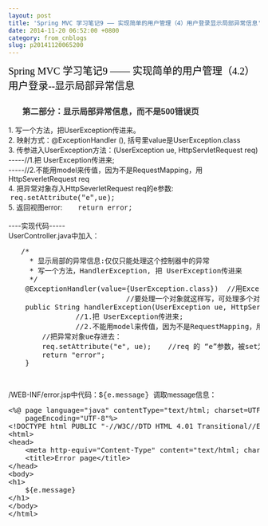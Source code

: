 ```yaml
---
layout: post
title: 'Spring MVC 学习笔记9 —— 实现简单的用户管理（4）用户登录显示局部异常信息'
date: 2014-11-20 06:52:00 +0800
category: from_cnblogs
slug: p20141120065200
---
```



<p><a target="_blank" target="_blank" href="http://blog.csdn.net/sonictl/article/details/41312005" style="color:rgb(0,0,0); text-decoration:none; font-family:'Microsoft YaHei'; font-size:20px; line-height:30px">Spring MVC 学习笔记9 —— 实现简单的用户管理（4.2）用户登录--显示局部异常信息</a></p>
<h3></h3>
<h3 style="margin:0px; padding:0px; color:rgb(51,51,51); font-family:Arial; line-height:26px; text-indent:28px">
第二部分：显示局部异常信息，而不是500错误页</h3>
<p><span style="font-weight:normal; white-space:pre"></span><span style="font-weight:normal"><span style="white-space:pre"></span>1. 写一个方法，把UserException传进来。<br>
<span style="white-space:pre"></span><span style="white-space:pre"></span>2. 映射方式：@ExceptionHandler (), 括号里value是UserException.class<br>
<span style="white-space:pre"></span><span style="white-space:pre"></span>3. 传参进入UserException方法：(UserException ue, HttpServletRequest req)<br>
<span style="white-space:pre"></span>-----//1.把 UserException传进来;<br>
<span style="white-space:pre"></span>-----//2.不能用model来传&#20540;，因为不是RequestMapping，用HttpSeverletRequest req<br>
<span style="white-space:pre"></span>4. 把异常对象存入HttpSeverletRequest req的e参数: &nbsp; &nbsp; &nbsp;<span style="font-family:Courier New">req.setAttribute(&quot;e&quot;,ue);</span><br>
<span style="white-space:pre"></span>5. 返回视图error: &nbsp; &nbsp; &nbsp; &nbsp;<span style="font-family:Courier New">return error;</span><br>
<span style="white-space:pre"></span><br>
----实现代码-----<br>
UserController.java中加入：</span></p>
<p></p>
<pre code_snippet_id="526432" snippet_file_name="blog_20141120_1_3893429"  code_snippet_id="526432" snippet_file_name="blog_20141120_1_3893429" name="code" class="java">	/*
	 * 显示局部的异常信息:仅仅只能处理这个控制器中的异常
	 * 写一个方法，HandlerException, 把 UserException传进来
	 */
	@ExceptionHandler(value={UserException.class})	//用ExceptionHandler来映射，要处理的value是一个数组
							//要处理一个对象就这样写，可处理多个对象。
	public String handlerException(UserException ue, HttpServletRequest req){	
				//1.把 UserException传进来;
				//2.不能用model来传值，因为不是RequestMapping，用HttpSeverletRequest req
		//把异常对象ue存进去：
		req.setAttribute(&quot;e&quot;, ue);	//req 的 “e”参数，被set为 uexception
		return &quot;error&quot;;
	}</pre><br>
<p>/WEB-INF/error.jsp中代码：<span style="font-family:Courier New">${e.message} </span>
<span style="font-family:Arial">调取message信息：</span></p>
<p></p>
<pre code_snippet_id="526432" snippet_file_name="blog_20141120_2_5095678"  code_snippet_id="526432" snippet_file_name="blog_20141120_2_5095678" name="code" class="html">&lt;%@ page language=&quot;java&quot; contentType=&quot;text/html; charset=UTF-8&quot;
    pageEncoding=&quot;UTF-8&quot;%&gt;
&lt;!DOCTYPE html PUBLIC &quot;-//W3C//DTD HTML 4.01 Transitional//EN&quot; &quot;http://www.w3.org/TR/html4/loose.dtd&quot;&gt;
&lt;html&gt;
&lt;head&gt;
	&lt;meta http-equiv=&quot;Content-Type&quot; content=&quot;text/html; charset=UTF-8&quot;&gt;
	&lt;title&gt;Error page&lt;/title&gt;
&lt;/head&gt;
&lt;body&gt;
&lt;h1&gt;
	${e.message}  
&lt;/h1&gt;
&lt;/body&gt;
&lt;/html&gt;
</pre><br>
<br>
<p></p>
<p></p>
<p><br>
</p>
<p><br>
</p>
   
